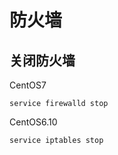 # 防火墙

## 关闭防火墙

CentOS7

```shell
service firewalld stop
```

CentOS6.10

```shell
service iptables stop
```





